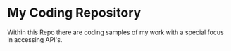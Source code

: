 # My Coding Repository

Within this Repo there are coding samples of my work with a special focus in accessing API's.
